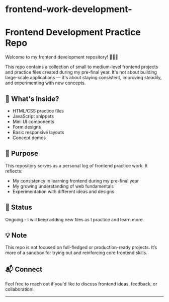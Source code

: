 # frontend-work-development-
# Frontend Development Practice Repo

Welcome to my frontend development repository! 👨‍💻✨

This repo contains a collection of small to medium-level frontend projects and practice files created during my pre-final year. It's not about building large-scale applications — it's about staying consistent, improving steadily, and experimenting with new concepts.

## 📌 What's Inside?
- HTML/CSS practice files
- JavaScript snippets
- Mini UI components
- Form designs
- Basic responsive layouts
- Concept demos

## 🎯 Purpose
This repository serves as a personal log of frontend practice work. It reflects:
- My consistency in learning frontend during my pre-final year
- My growing understanding of web fundamentals
- Experimentation with different ideas and designs

## 📅 Status
Ongoing - I will keep adding new files as I practice and learn more.

## 💡 Note
This repo is not focused on full-fledged or production-ready projects. It’s more of a sandbox for trying out and reinforcing core frontend skills.

## 📬 Connect
Feel free to reach out if you'd like to discuss frontend ideas, feedback, or collaboration!

---

